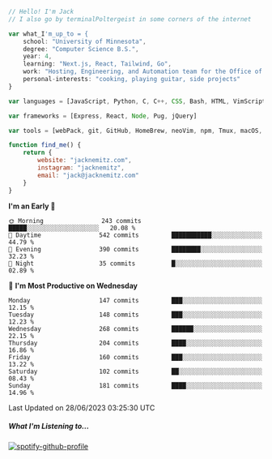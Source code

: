 ```javascript
// Hello! I'm Jack
// I also go by terminalPoltergeist in some corners of the internet

var what_I'm_up_to = {
    school: "University of Minnesota",
    degree: "Computer Science B.S.",
    year: 4,
    learning: "Next.js, React, Tailwind, Go",
    work: "Hosting, Engineering, and Automation team for the Office of Information Technology at UMN",
    personal-interests: "cooking, playing guitar, side projects"
}

var languages = [JavaScript, Python, C, C++, CSS, Bash, HTML, VimScript]

var frameworks = [Express, React, Node, Pug, jQuery]

var tools = [webPack, git, GitHub, HomeBrew, neoVim, npm, Tmux, macOS, Ubuntu, Docker, Nginx]

function find_me() {
    return {
        website: "jacknemitz.com",
        instagram: "jacknemitz",
        email: "jack@jacknemitz.com"
    }
}
```

<!--START_SECTION:waka-->
**I'm an Early 🐤** 

```text
🌞 Morning                243 commits         █████░░░░░░░░░░░░░░░░░░░░   20.08 % 
🌆 Daytime                542 commits         ███████████░░░░░░░░░░░░░░   44.79 % 
🌃 Evening                390 commits         ████████░░░░░░░░░░░░░░░░░   32.23 % 
🌙 Night                  35 commits          █░░░░░░░░░░░░░░░░░░░░░░░░   02.89 % 
```
📅 **I'm Most Productive on Wednesday** 

```text
Monday                   147 commits         ███░░░░░░░░░░░░░░░░░░░░░░   12.15 % 
Tuesday                  148 commits         ███░░░░░░░░░░░░░░░░░░░░░░   12.23 % 
Wednesday                268 commits         ██████░░░░░░░░░░░░░░░░░░░   22.15 % 
Thursday                 204 commits         ████░░░░░░░░░░░░░░░░░░░░░   16.86 % 
Friday                   160 commits         ███░░░░░░░░░░░░░░░░░░░░░░   13.22 % 
Saturday                 102 commits         ██░░░░░░░░░░░░░░░░░░░░░░░   08.43 % 
Sunday                   181 commits         ████░░░░░░░░░░░░░░░░░░░░░   14.96 % 
```



 Last Updated on 28/06/2023 03:25:30 UTC
<!--END_SECTION:waka-->

##### What I'm Listening to...

[![spotify-github-profile](https://spotify-github-profile.vercel.app/api/view?uid=jack.nemitz&cover_image=true&show_offline=true&bar_color=53b14f&bar_color_cover=false&background_color=121212FF)](https://spotify-github-profile.vercel.app/api/view?uid=jack.nemitz&redirect=true)

